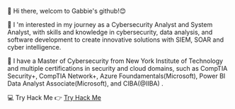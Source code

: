 
👋 Hi there, 
welcom to Gabbie's github!😊

🌱 I 'm interested in my journey as a Cybersecurity Analyst and System Analyst, with skills and knowledge in cybersecurity, data analysis, and software development to create innovative solutions with SIEM, SOAR and cyber intelligence. 

🌱 I have a Master of Cybersecurity from New York Institute of Technology and multiple certifications in security and cloud domains, such as CompTIA Security+, CompTIA Network+, Azure Foundamentals(Microsoft), Power BI Data Analyst Associate(Microsoft), and CIBA(@IIBA) .

💻 Try Hack Me 👉
[Try Hack Me](https://tryhackme.com/r/p/ddweiqian)
